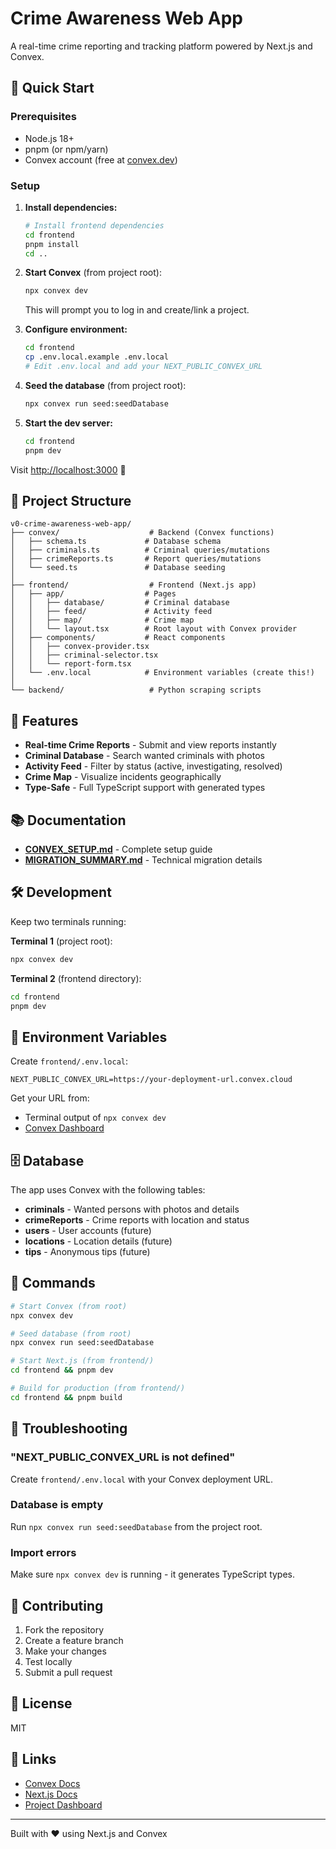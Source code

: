 # Crime Awareness Web App

A real-time crime reporting and tracking platform powered by Next.js and Convex.

## 🚀 Quick Start

### Prerequisites
- Node.js 18+
- pnpm (or npm/yarn)
- Convex account (free at [convex.dev](https://convex.dev))

### Setup

1. **Install dependencies:**
   ```bash
   # Install frontend dependencies
   cd frontend
   pnpm install
   cd ..
   ```

2. **Start Convex** (from project root):
   ```bash
   npx convex dev
   ```
   This will prompt you to log in and create/link a project.

3. **Configure environment:**
   ```bash
   cd frontend
   cp .env.local.example .env.local
   # Edit .env.local and add your NEXT_PUBLIC_CONVEX_URL
   ```

4. **Seed the database** (from project root):
   ```bash
   npx convex run seed:seedDatabase
   ```

5. **Start the dev server:**
   ```bash
   cd frontend
   pnpm dev
   ```

Visit [http://localhost:3000](http://localhost:3000) 🎉

## 📁 Project Structure

```
v0-crime-awareness-web-app/
├── convex/                    # Backend (Convex functions)
│   ├── schema.ts             # Database schema
│   ├── criminals.ts          # Criminal queries/mutations
│   ├── crimeReports.ts       # Report queries/mutations
│   └── seed.ts               # Database seeding
│
├── frontend/                  # Frontend (Next.js app)
│   ├── app/                  # Pages
│   │   ├── database/         # Criminal database
│   │   ├── feed/             # Activity feed
│   │   ├── map/              # Crime map
│   │   └── layout.tsx        # Root layout with Convex provider
│   ├── components/           # React components
│   │   ├── convex-provider.tsx
│   │   ├── criminal-selector.tsx
│   │   └── report-form.tsx
│   └── .env.local            # Environment variables (create this!)
│
└── backend/                   # Python scraping scripts
```

## 🎯 Features

- **Real-time Crime Reports** - Submit and view reports instantly
- **Criminal Database** - Search wanted criminals with photos
- **Activity Feed** - Filter by status (active, investigating, resolved)
- **Crime Map** - Visualize incidents geographically
- **Type-Safe** - Full TypeScript support with generated types

## 📚 Documentation

- **[CONVEX_SETUP.md](./CONVEX_SETUP.md)** - Complete setup guide
- **[MIGRATION_SUMMARY.md](./MIGRATION_SUMMARY.md)** - Technical migration details

## 🛠 Development

Keep two terminals running:

**Terminal 1** (project root):
```bash
npx convex dev
```

**Terminal 2** (frontend directory):
```bash
cd frontend
pnpm dev
```

## 📝 Environment Variables

Create `frontend/.env.local`:
```env
NEXT_PUBLIC_CONVEX_URL=https://your-deployment-url.convex.cloud
```

Get your URL from:
- Terminal output of `npx convex dev`
- [Convex Dashboard](https://dashboard.convex.dev)

## 🗄 Database

The app uses Convex with the following tables:
- **criminals** - Wanted persons with photos and details
- **crimeReports** - Crime reports with location and status
- **users** - User accounts (future)
- **locations** - Location details (future)
- **tips** - Anonymous tips (future)

## 🔧 Commands

```bash
# Start Convex (from root)
npx convex dev

# Seed database (from root)
npx convex run seed:seedDatabase

# Start Next.js (from frontend/)
cd frontend && pnpm dev

# Build for production (from frontend/)
cd frontend && pnpm build
```

## 🚨 Troubleshooting

### "NEXT_PUBLIC_CONVEX_URL is not defined"
Create `frontend/.env.local` with your Convex deployment URL.

### Database is empty
Run `npx convex run seed:seedDatabase` from the project root.

### Import errors
Make sure `npx convex dev` is running - it generates TypeScript types.

## 🤝 Contributing

1. Fork the repository
2. Create a feature branch
3. Make your changes
4. Test locally
5. Submit a pull request

## 📄 License

MIT

## 🔗 Links

- [Convex Docs](https://docs.convex.dev)
- [Next.js Docs](https://nextjs.org/docs)
- [Project Dashboard](https://dashboard.convex.dev)

---

Built with ❤️ using Next.js and Convex

